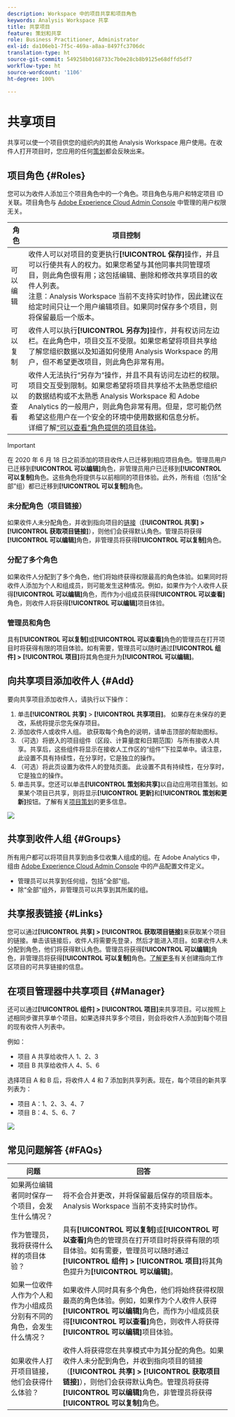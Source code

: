 ```yaml
---
description: Workspace 中的项目共享和项目角色
keywords: Analysis Workspace 共享
title: 共享项目
feature: 策划和共享
role: Business Practitioner, Administrator
exl-id: da106eb1-7f5c-469a-a8aa-8497fc3706dc
translation-type: ht
source-git-commit: 549258b0168733c7b0e28cb8b9125e68dffd5df7
workflow-type: ht
source-wordcount: '1106'
ht-degree: 100%

---
```


# 共享项目

共享可以使一个项目供您的组织内的其他 Analysis Workspace 用户使用。在收件人打开项目时，您应用的任何[策划](curate.md)都会反映出来。

## 项目角色 {#Roles}

您可以为收件人添加三个项目角色中的一个角色。项目角色与用户和特定项目 ID 关联。项目角色与 [Adobe Experience Cloud Admin Console](https://docs.adobe.com/content/help/zh-Hans/core-services/interface/manage-users-and-products/admin-getting-started.html) 中管理的用户权限无关。

| 角色 | 项目控制 |
|---|---|
| 可以编辑 | 收件人可以对项目的变更执行&#x200B;**[!UICONTROL 保存]**&#x200B;操作，并且可以行使共有人的权力。如果您希望与其他同事共同管理项目，则此角色很有用；这包括编辑、删除和修改共享项目的收件人列表。<br>注意：Analysis Workspace 当前不支持实时协作，因此建议在给定时间只让一个用户编辑项目。如果同时保存多个项目，则将保留最后一个版本。 |
| 可以复制 | 收件人可以执行&#x200B;**[!UICONTROL 另存为]**&#x200B;操作，并有权访问左边栏。在此角色中，项目交互不受限。如果您希望将项目共享给了解您组织数据以及知道如何使用 Analysis Workspace 的用户，但不希望更改项目，则此角色非常有用。 |
| 可以查看 | 收件人无法执行“另存为”操作，并且不具有访问左边栏的权限。项目交互受到限制。如果您希望将项目共享给不太熟悉您组织的数据结构或不太熟悉 Analysis Workspace 和 Adobe Analytics 的一般用户，则此角色非常有用。但是，您可能仍然希望这些用户在一个安全的环境中使用数据和信息分析。<br>详细了解[“可以查看”角色提供的项目体验](/help/analyze/analysis-workspace/curate-share/view-only-projects.md)。 |

>[!IMPORTANT]
> 在 2020 年 6 月 18 日之前添加的项目收件人已迁移到相应项目角色。管理员用户已迁移到&#x200B;**[!UICONTROL 可以编辑]**&#x200B;角色，非管理员用户已迁移到&#x200B;**[!UICONTROL 可以复制]**&#x200B;角色。这些角色将提供与以前相同的项目体验。此外，所有组（包括“全部”组）都已迁移到&#x200B;**[!UICONTROL 可以复制]**&#x200B;角色。

### 未分配角色（项目链接）

如果收件人未分配角色，并收到指向项目的[链接](https://docs.adobe.com/content/help/zh-Hans/analytics/analyze/analysis-workspace/curate-share/shareable-links.html)（**[!UICONTROL 共享] > [!UICONTROL 获取项目链接]**），则他们会获得默认角色。管理员将获得&#x200B;**[!UICONTROL 可以编辑]**&#x200B;角色，非管理员将获得&#x200B;**[!UICONTROL 可以复制]**&#x200B;角色。

### 分配了多个角色

如果收件人分配到了多个角色，他们将始终获得权限最高的角色体验。如果同时将收件人添加为个人和组成员，则可能发生这种情况。例如，如果作为个人收件人获得&#x200B;**[!UICONTROL 可以编辑]**&#x200B;角色，而作为小组成员获得&#x200B;**[!UICONTROL 可以查看]**&#x200B;角色，则收件人将获得&#x200B;**[!UICONTROL 可以编辑]**&#x200B;项目体验。

### 管理员和角色

具有&#x200B;**[!UICONTROL 可以复制]**&#x200B;或&#x200B;**[!UICONTROL 可以查看]**&#x200B;角色的管理员在打开项目时将获得有限的项目体验。如有需要，管理员可以随时通过&#x200B;**[!UICONTROL 组件] > [!UICONTROL 项目]**&#x200B;将其角色提升为&#x200B;**[!UICONTROL 可以编辑]**。

## 向共享项目添加收件人 {#Add}

要向共享项目添加收件人，请执行以下操作：

1. 单击&#x200B;**[!UICONTROL 共享]** > **[!UICONTROL 共享项目]**。
如果存在未保存的更改，系统将提示您先保存项目。
1. 添加收件人或收件人组。
欲获取每个角色的说明，请单击顶部的帮助图标。
1. （可选）将嵌入的项目组件（区段、计算量度和日期范围）与所有接收人共享。共享后，这些组件将显示在接收人工作区的“组件”下拉菜单中。请注意，此设置不具有持续性，在分享时，它是独立的操作。
1. （可选）将此页设置为收件人的登陆页面。
此设置不具有持续性，在分享时，它是独立的操作。
1. 单击共享。您还可以单击&#x200B;**[!UICONTROL 策划和共享]**&#x200B;以自动应用项目策划。如果某个项目已共享，则将显示&#x200B;**[!UICONTROL 更新]**&#x200B;和&#x200B;**[!UICONTROL 策划和更新]**&#x200B;按钮。了解有关[项目策划](https://docs.adobe.com/content/help/zh-Hans/analytics/analyze/analysis-workspace/curate-share/curate.html)的更多信息。

![](assets/share-proj-modal.png)

## 共享到收件人组 {#Groups}

所有用户都可以将项目共享到由多位收集人组成的组。在 Adobe Analytics 中，组由 [Adobe Experience Cloud Admin Console](https://docs.adobe.com/content/help/zh-Hans/core-services/interface/manage-users-and-products/admin-getting-started.html) 中的产品配置文件定义。

* 管理员可以共享到任何组，包括“全部”组。
* 除“全部”组外，非管理员可以共享到其所属的组。

## 共享报表链接 {#Links}

您可以通过&#x200B;**[!UICONTROL 共享] > [!UICONTROL 获取项目链接]**&#x200B;来获取某个项目的链接。单击该链接后，收件人将需要先登录，然后才能进入项目。如果收件人未分配到角色，他们将获得默认角色。管理员将获得&#x200B;**[!UICONTROL 可以编辑]**&#x200B;角色，非管理员将获得&#x200B;**[!UICONTROL 可以复制]**&#x200B;角色。[了解更多](https://docs.adobe.com/content/help/zh-Hans/analytics/analyze/analysis-workspace/curate-share/shareable-links.html)有关创建指向工作区项目的可共享链接的信息。

## 在项目管理器中共享项目 {#Manager}

还可以通过&#x200B;**[!UICONTROL 组件] > [!UICONTROL 项目]**&#x200B;来共享项目。可以按照上述相同步骤共享单个项目。如果选择共享多个项目，则会将收件人添加到每个项目的现有收件人列表中。

例如：

* 项目 A 共享给收件人 1、2、3
* 项目 B 共享给收件人 4、5、6

选择项目 A 和 B 后，将收件人 4 和 7 添加到共享列表。现在，每个项目的新共享列表为：

* 项目 A：1、2、3、4、7
* 项目 B：4、5、6、7

![](assets/mult-proj-sharing.png)

## 常见问题解答 {#FAQs}

| 问题 | 回答 |
|---|---|
| 如果两位编辑者同时保存一个项目，会发生什么情况？ | 将不会合并更改，并将保留最后保存的项目版本。Analysis Workspace 当前不支持实时协作。 |
| 作为管理员，我将获得什么样的项目体验？ | 具有&#x200B;**[!UICONTROL 可以复制]**&#x200B;或&#x200B;**[!UICONTROL 可以查看]**&#x200B;角色的管理员在打开项目时将获得有限的项目体验。如有需要，管理员可以随时通过&#x200B;**[!UICONTROL 组件] > [!UICONTROL 项目]**&#x200B;将其角色提升为&#x200B;**[!UICONTROL 可以编辑]**。 |
| 如果一位收件人作为个人和作为小组成员分别有不同的角色，会发生什么情况？ | 如果收件人同时具有多个角色，他们将始终获得权限最高的角色体验。例如，如果作为个人收件人获得&#x200B;**[!UICONTROL 可以编辑]**&#x200B;角色，而作为小组成员获得&#x200B;**[!UICONTROL 可以查看]**&#x200B;角色，则收件人将获得&#x200B;**[!UICONTROL 可以编辑]**&#x200B;项目体验。 |
| 如果收件人打开项目链接，他们会获得什么体验？ | 收件人将获得您在共享模式中为其分配的角色。如果收件人未分配到角色，并收到指向项目的链接（**[!UICONTROL 共享] > [!UICONTROL 获取项目链接]**），则他们会获得默认角色。管理员将获得&#x200B;**[!UICONTROL 可以编辑]**&#x200B;角色，非管理员将获得&#x200B;**[!UICONTROL 可以复制]**&#x200B;角色。 |
